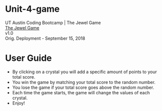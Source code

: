 # Unit-4-game 
UT Austin Coding Bootcamp | The Jewel Game \
[The Jewel Game](https://efrencav.github.io/unit-4-game/) \
v1.0 \
Orig. Deployment - September 15, 2018

# User Guide
- By clicking on a crystal you will add a specific amount of points to your total score.
- You win the game by matching your total score to the random number.
- You lose the game if your total score goes above the random number.
- Each time the game starts, the game will change the values of each crystal.
- Enjoy!
